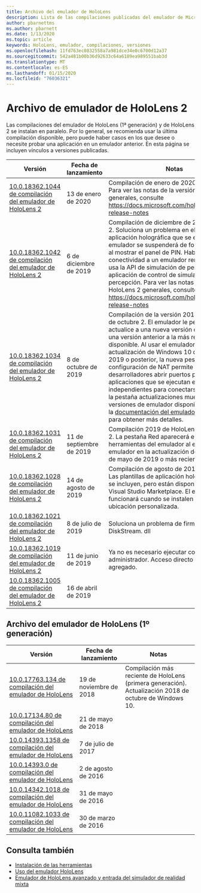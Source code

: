 ```yaml
---
title: Archivo del emulador de HoloLens
description: Lista de las compilaciones publicadas del emulador de Microsoft HoloLens.
author: pbarnettms
ms.author: pbarnett
ms.date: 1/13/2020
ms.topic: article
keywords: HoloLens, emulador, compilaciones, versiones
ms.openlocfilehash: 11fd763ec0832558a7a981dce34e0c6700d12a37
ms.sourcegitcommit: 542a481b00b36d92633c64a6189ea989551bab3d
ms.translationtype: MT
ms.contentlocale: es-ES
ms.lasthandoff: 01/15/2020
ms.locfileid: "76036321"
---
```

# <a name="hololens-2-emulator-archive"></a>Archivo de emulador de HoloLens 2

Las compilaciones del emulador de HoloLens (1ª generación) y de HoloLens 2 se instalan en paralelo. Por lo general, se recomienda usar la última compilación disponible, pero puede haber casos en los que desee o necesite probar una aplicación en un emulador anterior. En esta página se incluyen vínculos a versiones publicadas.

|  Versión |  Fecha de lanzamiento |  Notas | 
|----------|----------|----------|
|  [10.0.18362.1044 de compilación del emulador de HoloLens 2](https://go.microsoft.com/fwlink/?linkid=2114824) | 13 de enero de 2020 | Compilación de enero de 2020 HoloLens 2.  Para ver las notas de la versión de HoloLens 2 generales, consulte https://docs.microsoft.com/hololens/hololens-release-notes |
|  [10.0.18362.1042 de compilación del emulador de HoloLens 2](https://go.microsoft.com/fwlink/?linkid=2112589) | 6 de diciembre de 2019 | Compilación de diciembre de 2019 HoloLens 2.  Soluciona un problema en el que una aplicación holográfica que se ejecuta en el emulador se suspenderá de forma inesperada al mostrar el panel de PIN.  Habilita la conectividad a un emulador remoto cuando se usa la API de simulación de percepción o la aplicación de control de simulación de percepción.  Para ver las notas de la versión de HoloLens 2 generales, consulte https://docs.microsoft.com/hololens/hololens-release-notes |
|  [10.0.18362.1034 de compilación del emulador de HoloLens 2](https://go.microsoft.com/fwlink/?linkid=2106649) | 8 de octubre de 2019 | Compilación de la versión 2019 de HoloLens de octubre 2.  El emulador le pedirá que actualice a una nueva versión cuando ejecute una versión anterior a la más reciente disponible.  Al usar el emulador en la actualización de Windows 10 de mayo de 2019 o posterior, la nueva pestaña de configuración de NAT permite a los desarrolladores abrir puertos para aplicaciones que se ejecutan en dispositivos independientes para conectarse al emulador y la pestaña actualizaciones muestra las versiones de emulador disponibles.  Consulte la [documentación del emulador de HoloLens](using-the-hololens-emulator.md) para obtener más detalles. |
|  [10.0.18362.1031 de compilación del emulador de HoloLens 2](https://go.microsoft.com/fwlink/?linkid=2103724) | 11 de septiembre de 2019 | Compilación 2019 de HoloLens de septiembre 2.  La pestaña Red aparecerá en la ventana herramientas del emulador al ejecutar el emulador en la actualización de Windows 10 de mayo de 2019 o más reciente. |
|  [10.0.18362.1028 de compilación del emulador de HoloLens 2](https://go.microsoft.com/fwlink/?linkid=2101019) | 14 de agosto de 2019 | Compilación de agosto de 2019 HoloLens 2.  Las plantillas de aplicación holográfica ya no se incluyen, pero están disponibles en el Visual Studio Marketplace.  El emulador ahora funcionará cuando se instalen los SDK en una ubicación personalizada. |
|  [10.0.18362.1021 de compilación del emulador de HoloLens 2](https://go.microsoft.com/fwlink/?linkid=2098508) | 8 de julio de 2019 | Soluciona un problema de firma con DiskStream. dll |
|  [10.0.18362.1019 de compilación del emulador de HoloLens 2](https://go.microsoft.com/fwlink/?linkid=2095316) | 11 de junio de 2019 | Ya no es necesario ejecutar como administrador.  Acceso directo del menú Inicio agregado. |
|  [10.0.18362.1005 de compilación del emulador de HoloLens 2](https://go.microsoft.com/fwlink/?linkid=2087187) | 16 de abril de 2019 |  |

## <a name="hololens-emulator-1st-gen-archive"></a>Archivo del emulador de HoloLens (1º generación)

|  Versión |  Fecha de lanzamiento |  Notas | 
|----------|----------|----------|
|  [10.0.17763.134 de compilación del emulador de HoloLens](https://go.microsoft.com/fwlink/?linkid=2065980) | 19 de noviembre de 2018 | Compilación más reciente de HoloLens (primera generación). Actualización 2018 de octubre de Windows 10. |
|  [10.0.17134.80 de compilación del emulador de HoloLens](https://go.microsoft.com/fwlink/?linkid=874531) | 21 de mayo de 2018 | 
|  [10.0.14393.1358 de compilación del emulador de HoloLens](https://go.microsoft.com/fwlink/?linkid=852626) |  7 de julio de 2017 |
|  [10.0.14393.0 de compilación del emulador de HoloLens](https://go.microsoft.com/fwlink/?LinkID=823018) |  2 de agosto de 2016 |
|  [10.0.14342.1018 de compilación del emulador de HoloLens](https://go.microsoft.com/fwlink/?LinkID=823018) |  31 de mayo de 2016 |
|  [10.0.11082.1033 de compilación del emulador de HoloLens](https://go.microsoft.com/fwlink/?LinkID=724053) |  30 de marzo de 2016 |

## <a name="see-also"></a>Consulta también
* [Instalación de las herramientas](install-the-tools.md)
* [Uso del emulador HoloLens](using-the-hololens-emulator.md)
* [Emulador de HoloLens avanzado y entrada del simulador de realidad mixta](advanced-hololens-emulator-and-mixed-reality-simulator-input.md)

